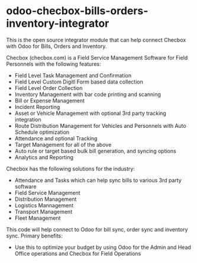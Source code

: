 # odoo-checbox-bills-orders-inventory-integrator
This is the open source integrator module that can help connect Checbox with Odoo for Bills, Orders and Inventory.

Checbox (checbox.com) is a Field Service Management Software for Field Personnels with the following features:
- Field Level Task Management and Confirmation
- Field Level Custom Digitl Form based data collection
- Field Level Order Collection
- Inventory Management with bar code printing and scanning
- Bill or Expense Management
- Incident Reporting
- Asset or Vehicle Management with optional 3rd party tracking integration
- Route Distribution Management for Vehicles and Personnels with Auto Schedule optimization
- Attendance and optional Tracking
- Target Management for all of the above
- Auto rule or target based bulk bill generation, and syncing options
- Analytics and Reporting

Checbox has the following solutions for the industry:
- Attendance and Tasks which can help sync bills to various 3rd party software
- Field Service Management
- Distribution Management
- Logistics Mannagement
- Transport Management
- Fleet Management

This code will help connect to Odoo for bill sync, order sync and inventory sync. Primary benefits:
- Use this to optimize your budget by using Odoo for the Admin and Head Office operations and Checbox for Field Operations
